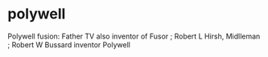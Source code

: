 # polywell
Polywell fusion: Father TV also inventor of Fusor ; Robert L Hirsh, Midlleman ; Robert W Bussard inventor Polywell
